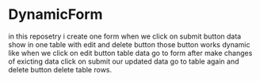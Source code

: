 # DynamicForm

in this reposetry i create one form when we click on submit button data show in one table with edit and delete button those button works dynamic like when we click on edit button table data go to form after make changes of exicting data click on submit our updated data go to table again and delete button delete table rows.
